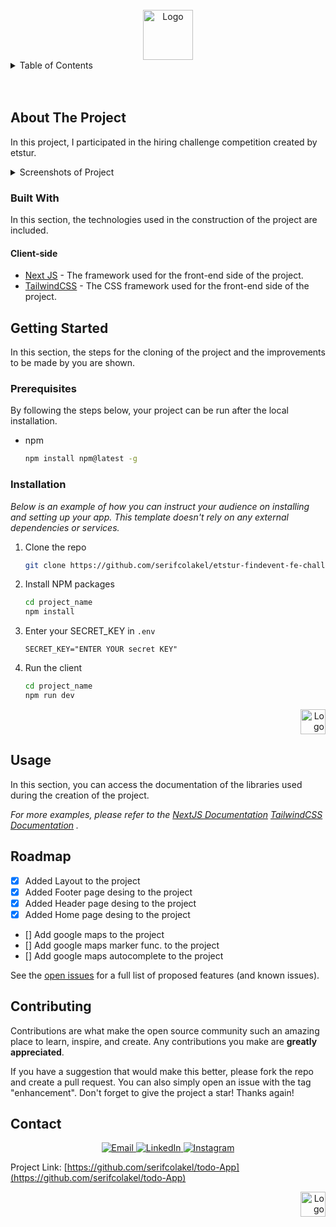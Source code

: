 <!-- PROJECT LOGO -->
<br />
<div align="center">
  <a href="https://github.com/serifcolakel">
    <img src="https://i.hizliresim.com/a27dhrh.jpg" alt="Logo" width="80" height="80">
  </a>
</div>

<!-- TABLE OF CONTENTS -->
<details>
  <summary>Table of Contents</summary>
  <ol>
    <li>
      <a href="#about-the-project">About The Project</a>
      <ul>
        <li><a href="#built-with">Built With</a></li>
      </ul>
    </li>
    <li>
      <a href="#getting-started">Getting Started</a>
      <ul>
        <li><a href="#prerequisites">Prerequisites</a></li>
        <li><a href="#installation">Installation</a></li>
      </ul>
    </li>
    <li><a href="#usage">Usage</a></li>
    <li><a href="#roadmap">Roadmap</a></li>
    <li><a href="#contributing">Contributing</a></li>
    <li><a href="#contact">Contact</a></li>
  </ol>
</details>

<!-- ABOUT THE PROJECT -->
<br />
<br />

## About The Project

In this project, I participated in the hiring challenge competition created by etstur.

<details>
  <summary>Screenshots of Project</summary>
  <ol>
    <li>
        <p>Home Page</p>
    </li>
  </ol>
</details>

### Built With

In this section, the technologies used in the construction of the project are included.

#### Client-side

- [Next JS](https://nextjs.org/) - The framework used for the front-end side of the project.
- [TailwindCSS](https://tailwindcss.com/) - The CSS framework used for the front-end side of the project.

<!-- GETTING STARTED -->

## Getting Started

In this section, the steps for the cloning of the project and the improvements to be made by you are shown.

### Prerequisites

By following the steps below, your project can be run after the local installation.

- npm
  ```sh
  npm install npm@latest -g
  ```

### Installation

_Below is an example of how you can instruct your audience on installing and setting up your app. This template doesn't rely on any external dependencies or services._

1. Clone the repo
   ```sh
   git clone https://github.com/serifcolakel/etstur-findevent-fe-challenge.git
   ```
2. Install NPM packages
   ```sh
   cd project_name
   npm install
   ```
3. Enter your SECRET_KEY in `.env`
   ```.env
   SECRET_KEY="ENTER YOUR secret KEY"
   ```
4. Run the client
   ```sh
   cd project_name
   npm run dev
   ```

<div align="right">
  <a href="#top">
      <img src="https://i.hizliresim.com/oxq9b8i.png" alt="Logo" width="40px" height="40px">
  </a>
</div>

<!-- USAGE EXAMPLES -->

## Usage

In this section, you can access the documentation of the libraries used during the creation of the project.

_For more examples, please refer to the [NextJS Documentation](https://nextjs.org/) [TailwindCSS Documentation](https://tailwindcss.com/) ._

<!-- ROADMAP  -->

## Roadmap

- [x] Added Layout to the project
- [x] Added Footer page desing to the project
- [x] Added Header page desing to the project
- [x] Added Home page desing to the project
- [] Add google maps to the project
- [] Add google maps marker func. to the project
- [] Add google maps autocomplete to the project

See the [open issues](https://github.com/serifcolakel/etstur-findevent-fe-challenge/issues) for a full list of proposed features (and known issues).

<!-- CONTRIBUTING -->

## Contributing

Contributions are what make the open source community such an amazing place to learn, inspire, and create. Any contributions you make are **greatly appreciated**.

If you have a suggestion that would make this better, please fork the repo and create a pull request. You can also simply open an issue with the tag "enhancement".
Don't forget to give the project a star! Thanks again!

<!-- CONTACT -->

## Contact

<p align="center">
    <a href="mailto:serifcolakel0@gmail.com">
        <img alt="Email" src="https://img.shields.io/badge/Email-serifcolakel0@gmail.com-green style=flat&logo=gmail">
    </a>
    <a href="https://www.linkedin.com/in/serifcolakel/" target="_blank">
        <img alt="LinkedIn" src="https://img.shields.io/badge/LinkedIn-@serifcolakel-violet?style=flat&logo=linkedin">
    </a>
    <a href="https://www.instagram.com/serifcolakell/">
        <img alt="Instagram" src="https://img.shields.io/badge/Instagram-serifcolakell-red?style=flat-square&logo=instagram">
    </a>
</p>

Project Link: [https://github.com/serifcolakel/todo-App](https://github.com/serifcolakel/todo-App)

<div align="right">
  <a href="#top">
      <img src="https://i.hizliresim.com/oxq9b8i.png" alt="Logo" width="40px" height="40px">
  </a>
</div>
